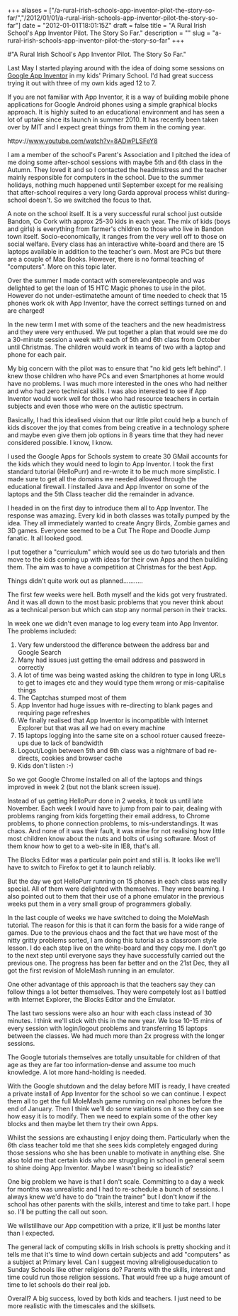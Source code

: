 +++
aliases = ["/a-rural-irish-schools-app-inventor-pilot-the-story-so-far/","/2012/01/01/a-rural-irish-schools-app-inventor-pilot-the-story-so-far"]
date = "2012-01-01T18:01:15Z"
draft = false
title = "A Rural Irish School's App Inventor Pilot. The Story So Far."
description = ""
slug = "a-rural-irish-schools-app-inventor-pilot-the-story-so-far"
+++

#"A Rural Irish School's App Inventor Pilot. The Story So Far."

Last May I started playing around with the idea of doing some sessions on <a href="http://appinventoredu.mit.edu/">Google App Inventor</a> in my kids' Primary School. I'd had great success trying it out with three of my own kids aged 12 to 7.

If you are not familiar with App Inventor, it is a way of building mobile phone applications for Google Android phones using a simple graphical blocks approach. It is highly suited to an educational environment and has seen a lot of uptake since its launch in summer 2010. It has recently been taken over by MIT and I expect great things from them in the coming year.

httpv://www.youtube.com/watch?v=8ADwPLSFeY8

I am a member of the school's Parent's Association and I pitched the idea of me doing some after-school sessions with maybe 5th and 6th class in the Autumn. They loved it and so I contacted the headmistress and the teacher mainly responsible for computers in the school. Due to the summer holidays, nothing much happened until September except for me realising that after-school requires a very long Garda approval process whilst during-school doesn't. So we switched the focus to that.

A note on the school itself. It is a very successful rural school just outside Bandon, Co Cork with approx 25-30 kids in each year. The mix of kids (boys and girls) is everything from farmer's children to those who live in Bandon town itself. Socio-economically, it ranges from the very well off to those on social welfare. Every class has an interactive white-board and there are 15 laptops available in addition to the teacher's own. Most are PCs but there are a couple of Mac Books. However, there is no formal teaching of "computers". More on this topic later.

Over the summer I made contact with somerelevantpeople and was delighted to get the loan of 15 HTC Magic phones to use in the pilot. However do not under-estimatethe amount of time needed to check that 15 phones work ok with App Inventor, have the correct settings turned on and are charged!

In the new term I met with some of the teachers and the new headmistress and they were very enthused. We put together a plan that would see me do a 30-minute session a week with each of 5th and 6th class from October until Christmas. The children would work in teams of two with a laptop and phone for each pair.

My big concern with the pilot was to ensure that "no kid gets left behind". I knew those children who have PCs and even Smartphones at home would have no problems. I was much more interested in the ones who had neither and who had zero technical skills. I was also interested to see if App Inventor would work well for those who had resource teachers in certain subjects and even those who were on the autistic spectrum.

Basically, I had this idealised vision that our little pilot could help a bunch of kids discover the joy that comes from being creative in a technology sphere and maybe even give them job options in 8 years time that they had never considered possible. I know, I know.

I used the Google Apps for Schools system to create 30 GMail accounts for the kids which they would need to login to App Inventor. I took the first standard tutorial (HelloPurr) and re-wrote it to be much more simplistic. I made sure to get all the domains we needed allowed through the educational firewall. I installed Java and App Inventor on some of the laptops and the 5th Class teacher did the remainder in advance.

I headed in on the first day to introduce them all to App Inventor. The response was amazing. Every kid in both classes was totally pumped by the idea. They all immediately wanted to create Angry Birds, Zombie games and 3D games. Everyone seemed to be a Cut The Rope and Doodle Jump fanatic. It all looked good.

I put together a "curriculum" which would see us do two tutorials and then move to the kids coming up with ideas for their own Apps and then building them. The aim was to have a competition at Christmas for the best App.

Things didn't quite work out as planned...........

The first few weeks were hell. Both myself and the kids got very frustrated. And it was all down to the most basic problems that you never think about as a technical person but which can stop any normal person in their tracks.

In week one we didn't even manage to log every team into App Inventor. The problems included:
<ol>
	<li>Very few understood the difference between the address bar and Google Search</li>
	<li>Many had issues just getting the email address and password in correctly</li>
	<li>A lot of time was being wasted asking the children to type in long URLs to get to images etc and they would type them wrong or mis-capitalise things</li>
	<li>The Captchas stumped most of them</li>
	<li>App Inventor had huge issues with re-directing to blank pages and requiring page refreshes</li>
	<li>We finally realised that App Inventor is incompatible with Internet Explorer but that was all we had on every machine</li>
	<li>15 laptops logging into the same site on a school rotuer caused freeze-ups due to lack of bandwidth</li>
	<li>Logout/Login between 5th and 6th class was a nightmare of bad re-directs, cookies and browser cache</li>
	<li>Kids don't listen :-)</li>
</ol>
So we got Google Chrome installed on all of the laptops and things improved in week 2 (but not the blank screen issue).

Instead of us getting HelloPurr done in 2 weeks, it took us until late November. Each week I would have to jump from pair to pair, dealing with problems ranging from kids forgetting their email address, to Chrome problems, to phone connection problems, to mis-understandings. It was chaos. And none of it was their fault, it was mine for not realising how little most children know about the nuts and bolts of using software. Most of them know how to get to a web-site in IE8, that's all.

The Blocks Editor was a particular pain point and still is. It looks like we'll have to switch to Firefox to get it to launch reliably.

But the day we got HelloPurr running on 15 phones in each class was really special. All of them were delighted with themselves. They were beaming. I also pointed out to them that their use of a phone emulator in the previous weeks put them in a very small group of programmers globally.

In the last couple of weeks we have switched to doing the MoleMash tutorial. The reason for this is that it can form the basis for a wide range of games. Due to the previous chaos and the fact that we have most of the nitty gritty problems sorted, I am doing this tutorial as a classroom style lesson. I do each step live on the white-board and they copy me. I don't go to the next step until everyone says they have successfully carried out the previous one. The progress has been far better and on the 21st Dec, they all got the first revision of MoleMash running in an emulator.

One other advantage of this approach is that the teachers say they can follow things a lot better themselves. They were competely lost as I battled with Internet Explorer, the Blocks Editor and the Emulator.

The last two sessions were also an hour with each class instead of 30 minutes. I think we'll stick with this in the new year. We lose 10-15 mins of every session with login/logout problems and transferring 15 laptops between the classes. We had much more than 2x progress with the longer sessions.

The Google tutorials themselves are totally unsuitable for children of that age as they are far too information-dense and assume too much knowledge. A lot more hand-holding is needed.

With the Google shutdown and the delay before MIT is ready, I have created a private install of App Inventor for the school so we can continue. I expect them all to get the full MoleMash game running on real phones before the end of January. Then I think we'll do some variations on it so they can see how easy it is to modify. Then we need to explain some of the other key blocks and then maybe let them try their own Apps.

Whilst the sessions are exhausting I enjoy doing them. Particularly when the 6th class teacher told me that she sees kids completely engaged during those sessions who she has been unable to motivate in anything else. She also told me that certain kids who are struggling in school in general seem to shine doing App Inventor. Maybe I wasn't being so idealistic?

One big problem we have is that I don't scale. Committing to a day a week for months was unrealistic and I had to re-schedule a bunch of sessions. I always knew we'd have to do "train the trainer" but I don't know if the school has other parents with the skills, interest and time to take part. I hope so. I'll be putting the call out soon.

We willstillhave our App competition with a prize, it'll just be months later than I expected.

The general lack of computing skills in Irish schools is pretty shocking and it tells me that it's time to wind down certain subjects and add "computers" as a subject at Primary level. Can I suggest moving allreligiouseducation to Sunday Schools like other religions do? Parents with the skills, interest and time could run those religion sessions. That would free up a huge amount of time to let schools do their real job.

Overall? A big success, loved by both kids and teachers. I just need to be more realistic with the timescales and the skillsets.

&nbsp;